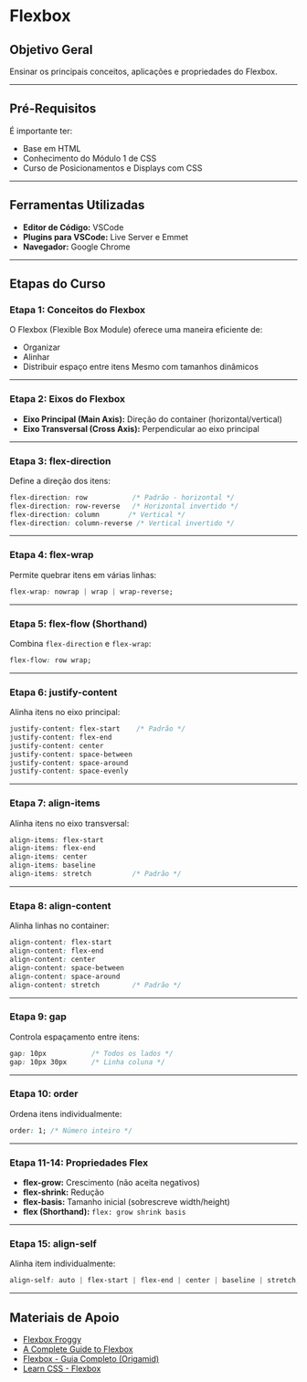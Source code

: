 # Flexbox

## Objetivo Geral

Ensinar os principais conceitos, aplicações e propriedades do Flexbox.

---

## Pré-Requisitos

É importante ter:

- Base em HTML
- Conhecimento do Módulo 1 de CSS
- Curso de Posicionamentos e Displays com CSS

---

## Ferramentas Utilizadas

- **Editor de Código:** VSCode
- **Plugins para VSCode:** Live Server e Emmet
- **Navegador:** Google Chrome

---

## Etapas do Curso

### Etapa 1: Conceitos do Flexbox

O Flexbox (Flexible Box Module) oferece uma maneira eficiente de:

- Organizar
- Alinhar
- Distribuir espaço entre itens
  Mesmo com tamanhos dinâmicos

---

### Etapa 2: Eixos do Flexbox

- **Eixo Principal (Main Axis):** Direção do container (horizontal/vertical)
- **Eixo Transversal (Cross Axis):** Perpendicular ao eixo principal

---

### Etapa 3: flex-direction

Define a direção dos itens:

```css
flex-direction: row           /* Padrão - horizontal */
flex-direction: row-reverse   /* Horizontal invertido */
flex-direction: column       /* Vertical */
flex-direction: column-reverse /* Vertical invertido */
```

---

### Etapa 4: flex-wrap

Permite quebrar itens em várias linhas:

```css
flex-wrap: nowrap | wrap | wrap-reverse;
```

---

### Etapa 5: flex-flow (Shorthand)

Combina `flex-direction` e `flex-wrap`:

```css
flex-flow: row wrap;
```

---

### Etapa 6: justify-content

Alinha itens no eixo principal:

```css
justify-content: flex-start    /* Padrão */
justify-content: flex-end
justify-content: center
justify-content: space-between
justify-content: space-around
justify-content: space-evenly
```

---

### Etapa 7: align-items

Alinha itens no eixo transversal:

```css
align-items: flex-start
align-items: flex-end
align-items: center
align-items: baseline
align-items: stretch          /* Padrão */
```

---

### Etapa 8: align-content

Alinha linhas no container:

```css
align-content: flex-start
align-content: flex-end
align-content: center
align-content: space-between
align-content: space-around
align-content: stretch        /* Padrão */
```

---

### Etapa 9: gap

Controla espaçamento entre itens:

```css
gap: 10px           /* Todos os lados */
gap: 10px 30px      /* Linha coluna */
```

---

### Etapa 10: order

Ordena itens individualmente:

```css
order: 1; /* Número inteiro */
```

---

### Etapa 11-14: Propriedades Flex

- **flex-grow:** Crescimento (não aceita negativos)
- **flex-shrink:** Redução
- **flex-basis:** Tamanho inicial (sobrescreve width/height)
- **flex (Shorthand):** `flex: grow shrink basis`

---

### Etapa 15: align-self

Alinha item individualmente:

```css
align-self: auto | flex-start | flex-end | center | baseline | stretch;
```

---

## Materiais de Apoio

- [Flexbox Froggy](https://flexboxfroggy.com/)
- [A Complete Guide to Flexbox](https://css-tricks.com/snippets/css/a-guide-to-flexbox/)
- [Flexbox - Guia Completo (Origamid)](https://origamid.com/projetos/flexbox-guia-completo/)
- [Learn CSS - Flexbox](https://web.dev/learn/css/flexbox/)
